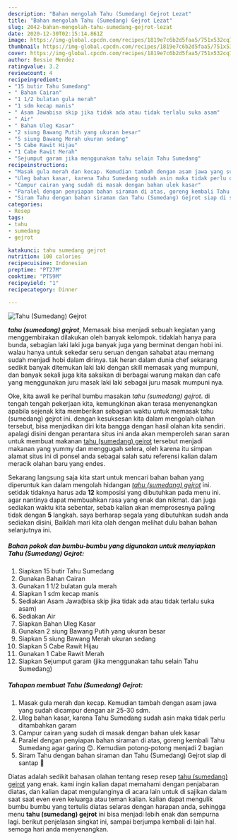 ```yaml
---
description: "Bahan mengolah Tahu (Sumedang) Gejrot Lezat"
title: "Bahan mengolah Tahu (Sumedang) Gejrot Lezat"
slug: 2042-bahan-mengolah-tahu-sumedang-gejrot-lezat
date: 2020-12-30T02:15:14.861Z
image: https://img-global.cpcdn.com/recipes/1819e7c6b2d5faa5/751x532cq70/tahu-sumedang-gejrot-foto-resep-utama.jpg
thumbnail: https://img-global.cpcdn.com/recipes/1819e7c6b2d5faa5/751x532cq70/tahu-sumedang-gejrot-foto-resep-utama.jpg
cover: https://img-global.cpcdn.com/recipes/1819e7c6b2d5faa5/751x532cq70/tahu-sumedang-gejrot-foto-resep-utama.jpg
author: Bessie Mendez
ratingvalue: 3.2
reviewcount: 4
recipeingredient:
- "15 butir Tahu Sumedang"
- " Bahan Cairan"
- "1 1/2 bulatan gula merah"
- "1 sdm kecap manis"
- " Asam Jawabisa skip jika tidak ada atau tidak terlalu suka asam"
- " Air"
- " Bahan Uleg Kasar"
- "2 siung Bawang Putih yang ukuran besar"
- "5 siung Bawang Merah ukuran sedang"
- "5 Cabe Rawit Hijau"
- "1 Cabe Rawit Merah"
- "Sejumput garam jika menggunakan tahu selain Tahu Sumedang"
recipeinstructions:
- "Masak gula merah dan kecap. Kemudian tambah dengan asam jawa yang sudah dicampur dengan air 25-30 sdm."
- "Uleg bahan kasar, karena Tahu Sumedang sudah asin maka tidak perlu ditambahkan garam"
- "Campur cairan yang sudah di masak dengan bahan ulek kasar"
- "Paralel dengan penyiapan bahan siraman di atas, goreng kembali Tahu Sumedang agar garing 😊. Kemudian potong-potong menjadi 2 bagian"
- "Siram Tahu dengan bahan siraman dan Tahu (Sumedang) Gejrot siap di santap 🤤"
categories:
- Resep
tags:
- tahu
- sumedang
- gejrot

katakunci: tahu sumedang gejrot 
nutrition: 100 calories
recipecuisine: Indonesian
preptime: "PT27M"
cooktime: "PT59M"
recipeyield: "1"
recipecategory: Dinner

---
```



![Tahu (Sumedang) Gejrot](https://img-global.cpcdn.com/recipes/1819e7c6b2d5faa5/751x532cq70/tahu-sumedang-gejrot-foto-resep-utama.jpg)

<b><i>tahu (sumedang) gejrot</i></b>, Memasak bisa menjadi sebuah kegiatan yang menggembirakan dilakukan oleh banyak kelompok. tidaklah hanya para bunda, sebagian laki laki juga banyak juga yang berminat dengan hobi ini. walau hanya untuk sekedar seru seruan dengan sahabat atau memang sudah menjadi hobi dalam dirinya. tak heran dalam dunia chef sekarang sedikit banyak ditemukan laki laki dengan skill memasak yang mumpuni, dan banyak sekali juga kita saksikan di berbagai warung makan dan cafe yang menggunakan juru masak laki laki sebagai juru masak mumpuni nya.

Oke, kita awali ke perihal bumbu masakan <i>tahu (sumedang) gejrot</i>. di tengah tengah pekerjaan kita, kemungkinan akan terasa menyenangkan apabila sejenak kita memberikan sebagian waktu untuk memasak tahu (sumedang) gejrot ini. dengan kesuksesan kita dalam mengolah olahan tersebut, bisa menjadikan diri kita bangga dengan hasil olahan kita sendiri. apalagi disini dengan perantara situs ini anda akan memperoleh saran saran untuk membuat makanan <u>tahu (sumedang) gejrot</u> tersebut menjadi makanan yang yummy dan menggugah selera, oleh karena itu simpan alamat situs ini di ponsel anda sebagai salah satu referensi kalian dalam meracik olahan baru yang endes.




Sekarang langsung saja kita start untuk mencari bahan bahan yang diperuntuk kan dalam mengolah hidangan <u><i>tahu (sumedang) gejrot</i></u> ini. setidak tidaknya harus ada <b>12</b> komposisi yang dibutuhkan pada menu ini. agar nantinya dapat membuahkan rasa yang enak dan nikmat. dan juga sediakan waktu kita sebentar, sebab kalian akan memprosesnya paling tidak dengan <b>5</b> langkah. saya berharap segala yang dibutuhkan sudah anda sediakan disini, Baiklah mari kita olah dengan melihat dulu bahan bahan selanjutnya ini.

<!--inarticleads1-->

##### Bahan pokok dan bumbu-bumbu yang digunakan untuk menyiapkan Tahu (Sumedang) Gejrot:

1. Siapkan 15 butir Tahu Sumedang
1. Gunakan  Bahan Cairan
1. Gunakan 1 1/2 bulatan gula merah
1. Siapkan 1 sdm kecap manis
1. Sediakan  Asam Jawa(bisa skip jika tidak ada atau tidak terlalu suka asam)
1. Sediakan  Air
1. Siapkan  Bahan Uleg Kasar
1. Gunakan 2 siung Bawang Putih yang ukuran besar
1. Siapkan 5 siung Bawang Merah ukuran sedang
1. Siapkan 5 Cabe Rawit Hijau
1. Gunakan 1 Cabe Rawit Merah
1. Siapkan Sejumput garam (jika menggunakan tahu selain Tahu Sumedang)




<!--inarticleads2-->

##### Tahapan membuat Tahu (Sumedang) Gejrot:

1. Masak gula merah dan kecap. Kemudian tambah dengan asam jawa yang sudah dicampur dengan air 25-30 sdm.
1. Uleg bahan kasar, karena Tahu Sumedang sudah asin maka tidak perlu ditambahkan garam
1. Campur cairan yang sudah di masak dengan bahan ulek kasar
1. Paralel dengan penyiapan bahan siraman di atas, goreng kembali Tahu Sumedang agar garing 😊. Kemudian potong-potong menjadi 2 bagian
1. Siram Tahu dengan bahan siraman dan Tahu (Sumedang) Gejrot siap di santap 🤤




Diatas adalah sedikit bahasan olahan tentang resep resep <u>tahu (sumedang) gejrot</u> yang enak. kami ingin kalian dapat memahami dengan penjabaran diatas, dan kalian dapat mengulanginya di acara lain untuk di sajikan dalam saat saat even even keluarga atau teman kalian. kalian dapat mengulik bumbu bumbu yang tertulis diatas selaras dengan harapan anda, sehingga menu <b>tahu (sumedang) gejrot</b> ini bisa menjadi lebih enak dan sempurna lagi. berikut penjelasan singkat ini, sampai berjumpa kembali di lain hal. semoga hari anda menyenangkan.
